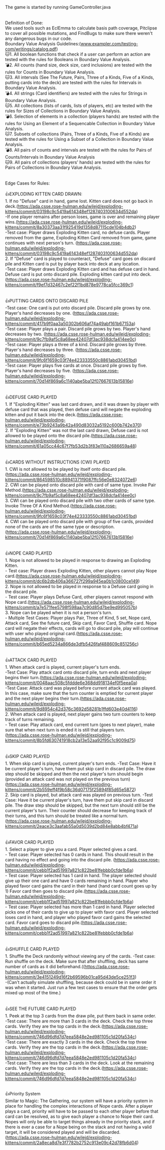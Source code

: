 The game is started by running GameController.java  
<br><br>Definition of Done:  
We used tools such as EclEmma to calculate basis path coverage, Pitclipse to cover all possible mutations, and FindBugs to make sure there weren't any dangerous bugs in our code.  
    Boundary Value Analysis Guidelines:(www.exampler.com/testing-com/writings/catalog.pdf)  
    :cat:1. All boolean functions that check if a user can perform an action are tested with the rules for Booleans in Boundary Value Analysis.  
    :bomb:2. All counts (hand size, deck size, card inclusions) are tested with the rules for Counts in Boundary Value Analysis.  
    :cat:3. All intervals (See The Future, Pairs, Three of a Kinds, Five of a Kinds, putting cards into the deck) are tested with the rules for Intervals in Boundary Value Analysis.  
    :bomb:4. All strings (Card identifiers) are tested with the rules for Strings in Boundary Value Analysis.  
    :cat:5. All collections (lists of cards, lists of players, etc) are tested with the rules for Sizes of Collections in Boundary Value Analysis.  
    :bomb:6. Selection of elements in a collection (players hands) are tested with the rules for Using an Element of a Sequencable Collection in Boundary Value Analysis.  
    :cat:7. Subsets of collections (Pairs, Three of a Kinds, Five of a Kinds) are tested with the rules for Using a Subset of a Collection in Boundary Value Analysis.  
    :bomb:8. All pairs of counts and intervals are tested with the rules for Pairs of Counts/Intervals in Boundary Value Analysis  
    :cat:9. All pairs of collections (players' hands) are tested with the rules for Pairs of Collections in Boundary Value Analysis.  
<br><br>Edge Cases for Rules:  
	<br>:+1:EXPLODING KITTEN CARD DRAWN:  
	    1. If no "Defuse" card in hand, game lost. Kitten card does not go back in deck.(https://ada.csse.rose-hulman.edu/wilejd/exploding-kittens/commit/03198c9c5419a614348ef1287403100634d552da)  
			-If one player remains after person loses, game is over and remaining player wins.(https://ada.csse.rose-hulman.edu/wilejd/exploding-kittens/commit/8a30373aa31f925419d1358d87115cde104b4db2)  
			-Test case: Player draws Exploding Kitten card, no defuse cards.
		    Player removed from the game, Exploding Kitten Card removed from game, game continues with next person's turn. (https://ada.csse.rose-hulman.edu/wilejd/exploding-kittens/commit/03198c9c5419a614348ef1287403100634d552da)  
	    2. If "Defuse" card is played to counteract, "Defuse" card goes on discard pile and 
		Kitten card is put by player back into deck at any location.   
			-Test case: Player draws Exploding Kitten card and has defuse card
			in hand. Defuse card is put onto discard pile. Exploding kitten card put into deck.  (https://ada.csse.rose-hulman.edu/wilejd/exploding-kittens/commit/f9ef7d32467c2ef22f1bd878e9778ca5fcc369c1)  
    <br><br>:+1:PUTTING CARDS ONTO DISCARD PILE  
	-Test case: One card is put onto discard pile. Discard pile grows by one. Player's
	hand decreases by one. (https://ada.csse.rose-hulman.edu/wilejd/exploding-kittens/commit/417b9f0aa3a50302b606af74a49abf161b67153a)  
	-Test case: Player plays a pair. Discard pile grows by two. Player's hand decreases
	by two. (https://ada.csse.rose-hulman.edu/wilejd/exploding-kittens/commit/9c7fb9af5c8a68ee42407df3ac938dcfa414ee0c)  
	-Test case: Player plays a three of a kind. Discard pile grows by three. Player's
	hand decreases by three. (https://ada.csse.rose-hulman.edu/wilejd/exploding-kittens/commit/9fc6f1659c03f74e423333550c8861abd30451bd)  
	-Test case: Player plays five cards at once. Discard pile grows by five. Player's
	hand decreases by five. (https://ada.csse.rose-hulman.edu/wilejd/exploding-kittens/commit/70d14f869a6c1140abe5ba12f07667613b15816e)  
	<br><br>:+1:DEFUSE CARD PLAYED  
	    1. If "Exploding Kitten" was last card drawn, and it was drawn by player with defuse card
		that was played, then defuse card will negate the exploding kitten and put it back into the
		deck.(https://ada.csse.rose-hulman.edu/wilejd/exploding-kittens/commit/e73b9243a9b42a490d83032a5192c600b742e370)  
	    2. If "Exploding Kitten" was not the last card drawn, Defuse card is not allowed to be
		played onto the discard pile.(https://ada.csse.rose-hulman.edu/wilejd/exploding-kittens/commit/61a05cc44c67f7fb53d2b3f83e110a2686659a48)  
	<br><br>:+1:CARDS WITHOUT INSTRUCTIONS (CWI) PLAYED  
	    1. CWI is not allowed to be played by itself onto discard pile.(https://ada.csse.rose-hulman.edu/wilejd/exploding-kittens/commit/864598510c88941371f9087ffc56e0e8324072e6)   
	    2. CWI can be played onto discard pile with card of same type. Invoke Pair Method.(https://ada.csse.rose-hulman.edu/wilejd/exploding-kittens/commit/9c7fb9af5c8a68ee42407df3ac938dcfa414ee0c)  
	    3. CWI can be played onto discard pile with two other cards of same type. Invoke Three Of A Kind Method.(https://ada.csse.rose-hulman.edu/wilejd/exploding-kittens/commit/9fc6f1659c03f74e423333550c8861abd30451bd)  
	    4. CWI can be played onto discard pile with group of five cards, provided none of the cards are of the same type or description.(https://ada.csse.rose-hulman.edu/wilejd/exploding-kittens/commit/70d14f869a6c1140abe5ba12f07667613b15816e)  
	<br><br>:+1:NOPE CARD PLAYED  
	    1. Nope is not allowed to be played in response to drawing an Exploding Kitten.  
	    	- Test case: Player draws Exploding Kitten, other players cannot play Nope card.(https://ada.csse.rose-hulman.edu/wilejd/exploding-kittens/commit/dc6b2db406a366727f299a945ea0b1c0800ce149)  
	    2. Nope is not allowed to be played in response to a Defuse card going in the discard pile.  
		    - Test case: Player plays Defuse Card, other players cannot respond with Nope card.(https://ada.csse.rose-hulman.edu/wilejd/exploding-kittens/commit/a7e571fee5798f598aa7c90d85d7be9ed995057b)  
	    3. Nope can be played when it is not a person's turn.  
		    - Multiple Test Cases: Player plays Pair, Three of Kind, 5 set, Nope card,
		    Attack card, See the future card, Skip card, Favor Card, Shuffle card.
			Nope card will negate their effects, cards will go to discard pile, play will
			continue with user who played original card.(https://ada.csse.rose-hulman.edu/wilejd/exploding-kittens/commit/b65ed5234a866de3dfb5426faf488609c851256c)  
	<br><br>:+1:ATTACK CARD PLAYED  
	    1. When attack card is played, current player's turn ends.  
			-Test Case: Play attack card onto discard pile,
			turn ends and next player begins their turn.(https://ada.csse.rose-hulman.edu/wilejd/exploding-kittens/commit/0048aac508c5fddde6e368dd918134ef0f5eea0a)  
			-Test Case: Attack card was played before current attack card was
			played. In this case, make sure that the turn counter is emptied
			for current player and the next player begins their turn.(https://ada.csse.rose-hulman.edu/wilejd/exploding-kittens/commit/9d8954c42d376c3692d58281b1ffd603e40d4116)  
	    2. When attack card is played, next player gains two turn counters to keep
	    track of turns remaining.  
	    	- Test case: Play attack card, end current turn 
	    	(goes to next player), make sure that when
			next turn is ended it is still that players turn.(https://ada.csse.rose-hulman.edu/wilejd/exploding-kittens/commit/8b5fd630741918cb2a13e52aa92f95c1c9009d75)  
	<br><br>:+1:SKIP CARD PLAYED  
	    1. When skip card is played, current player's turn ends.
			-Test Case: Have it be current player's turn, have them put skip
			card in discard pile. The draw step should be skipped and then the
			next player's turn should begin (provided an attack card was not 
			played on the previous turn)(https://ada.csse.rose-hulman.edu/wilejd/exploding-kittens/commit/2b559eff4f9b58c36d07175f25894f85d65e5872)  
	    2. Skip card is played, but attack card was played on previous turn.
			-Test Case: Have it be current player's turn, have them put skip
			card in discard pile. The draw step should be skipped, but the next
			turn should still be the current player's turn. Their counter should
			decrease for keeping track of their turns, and this turn should be
			treated like a normal turn.(https://ada.csse.rose-hulman.edu/wilejd/exploding-kittens/commit/2eace3c3aafab55a0d5039d2bd84e8abb4bf471a)  
	<br><br>:+1:FAVOR CARD PLAYED  
	    1. Select a player to give you a card. Player selected gives a card.  
		    - Test case: Player selected has 0 cards in hand. This should
			result in the card having no effect and going into the discard
			pile.  (https://ada.csse.rose-hulman.edu/wilejd/exploding-kittens/commit/cebb1f2ad51997a821c822be81febbb0cfde1b6a)  
		    - Test case: Player selected has 1 card in hand. The player selected
			should give up their one card and have 0 cards remaining in hand.
			Player who played favor card gains the card in their hand (hand card count goes up by 1)
			Favor card then goes to discard pile.(https://ada.csse.rose-hulman.edu/wilejd/exploding-kittens/commit/cebb1f2ad51997a821c822be81febbb0cfde1b6a)  
		    - Test case: Player selected has more than 1 card in hand. Player
			selected picks one of their cards to give up to player with favor
			card. Player selected loses card in hand, and player who played
			favor card gains the selected card. Favor card goes to discard pile.(https://ada.csse.rose-hulman.edu/wilejd/exploding-kittens/commit/cebb1f2ad51997a821c822be81febbb0cfde1b6a)  
	<br><br>:+1:SHUFFLE CARD PLAYED  
	    1. Shuffle the Deck randomly without viewing any of the cards.
			-Test case: Run shuffle on the deck. Make sure that after shuffling,
			deck has same number of cards as it did beforehand.((https://ada.csse.rose-hulman.edu/wilejd/exploding-kittens/commit/3e4151249d16f2b69596b01ca95d43de5ce251f3)  
			-(Can't actually simulate shuffling, because deck could be in same
			order it was when it started. Just run a few test cases to ensure
			that the order gets mixed up most of the time.)  
	<br><br>:+1:SEE THE FUTURE CARD PLAYED  
	    1. Peek at the top 3 cards from the draw pile, put them back in same order.  
			-Test case: There are more than 3 cards in the deck. Check the top three cards.
                        Verify they are the top cards in the deck.(https://ada.csse.rose-hulman.edu/wilejd/exploding-kittens/commit/746d96dfd7d7eea5848e2ed981105c1d20fa534c)  
			-Test case: There are exactly 3 cards in the deck. Check the top three cards.
                        Verify they are the top cards in the deck.(https://ada.csse.rose-hulman.edu/wilejd/exploding-kittens/commit/746d96dfd7d7eea5848e2ed981105c1d20fa534c)  
			-Test case: There are less than 3 cards in the deck. Look at the remaining cards.
                        Verify they are the top cards in the deck.(https://ada.csse.rose-hulman.edu/wilejd/exploding-kittens/commit/746d96dfd7d7eea5848e2ed981105c1d20fa534c)  
			
<br>:+1:Priority System  
    Similar to Magic: The Gathering, our system will have a priority system in place for
        handling the complex interactions of Nope cards. After a player plays a card, 
        priority will have to be passed to each other player before that card can be
        resolved, as to give each player a chance to Nope their card. Nopes will only be
        able to target things already in the priority stack, and if there is ever a case
        for a Nope being on the stack and not having a valid target, it will be considered
        played and will be discarded.(https://ada.csse.rose-hulman.edu/wilejd/exploding-kittens/commit/2a8eca8d7e3f7782b2752c913e09c42d78fb6d04)  

